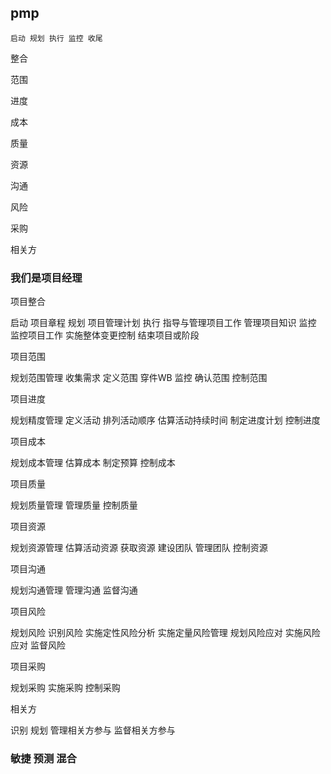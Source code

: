 ## pmp

    启动 规划 执行 监控 收尾

整合

范围

进度

成本

质量

资源

沟通

风险

采购

相关方

### 我们是项目经理

项目整合

启动 项目章程 规划 项目管理计划 执行 指导与管理项目工作 管理项目知识 监控 监控项目工作 实施整体变更控制 结束项目或阶段

项目范围

规划范围管理 收集需求 定义范围 穿件WB 监控 确认范围 控制范围

项目进度

规划精度管理 定义活动 排列活动顺序 估算活动持续时间 制定进度计划 控制进度

项目成本

规划成本管理 估算成本 制定预算  控制成本

项目质量

规划质量管理 管理质量 控制质量

项目资源

规划资源管理 估算活动资源 获取资源 建设团队 管理团队 控制资源

项目沟通

规划沟通管理 管理沟通 监督沟通

项目风险

规划风险 识别风险 实施定性风险分析 实施定量风险管理 规划风险应对 实施风险应对 监督风险

项目采购

规划采购 实施采购 控制采购

相关方

识别 规划 管理相关方参与 监督相关方参与

### 敏捷 预测 混合

